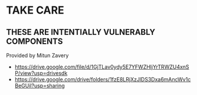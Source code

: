 <h1>TAKE CARE</h1>

<h2>THESE ARE INTENTIALLY VULNERABLY COMPONENTS</h2>

Provided by Mitun Zavery
- https://drive.google.com/file/d/1GjTLav0ydy5E7YFWZHljYrTRWZU4xnSP/view?usp=drivesdk
- https://drive.google.com/drive/folders/1fzE8LRjXzJlDS3Dxa6mAncWv1cBeGUil?usp=sharing
